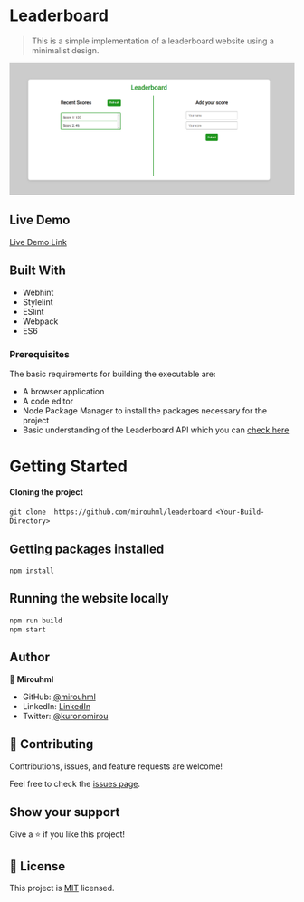 # Leaderboard

> This is a simple implementation of a leaderboard website using a minimalist design.

![screenshot](./src/asset/screenshot.png)

## Live Demo

[Live Demo Link](https://mirouhml.github.io/leaderboard/)

## Built With

- Webhint
- Stylelint
- ESlint
- Webpack
- ES6

### Prerequisites

The basic requirements for building the executable are:

- A browser application
- A code editor
- Node Package Manager to install the packages necessary for the project
- Basic understanding of the Leaderboard API which you can [check here](https://www.notion.so/microverse/Leaderboard-API-service-24c0c3c116974ac49488d4eb0267ade3)

# Getting Started

#### Cloning the project

```
git clone  https://github.com/mirouhml/leaderboard <Your-Build-Directory>
```

## Getting packages installed
```
npm install
```

## Running the website locally
```
npm run build
npm start
```

## Author

👤 **Mirouhml**

- GitHub: [@mirouhml](https://github.com/mirouhml)
- LinkedIn: [LinkedIn](https://www.linkedin.com/in/ammar-hamlaoui-514909189/)
- Twitter: [@kuronomirou](https://twitter.com/kuronomirou)

## 🤝 Contributing

Contributions, issues, and feature requests are welcome!

Feel free to check the [issues page](../../issues/).

## Show your support

Give a ⭐️ if you like this project!

## 📝 License

This project is [MIT](./MIT.md) licensed.
